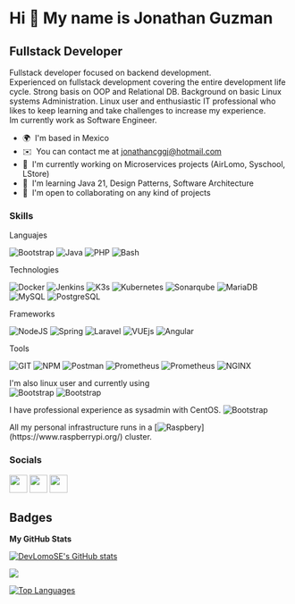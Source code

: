 Hi 👋 My name is Jonathan Guzman
================================
Fullstack Developer
-------------------
Fullstack developer focused on backend development.\
Experienced on fullstack development covering the entire development life cycle. Strong basis on OOP and Relational DB. Background on basic Linux systems Administration. Linux user and enthusiastic IT professional who likes to keep learning and take challenges to increase my experience.\
Im currently work as Software Engineer.
* 🌍  I'm based in Mexico
* ✉️  You can contact me at [jonathancggj@hotmail.com](mailto:jonathancggj@hotmail.com)
* 🚀  I'm currently working on Microservices projects (AirLomo, Syschool, LStore)
* 🧠  I'm learning Java 21, Design Patterns, Software Architecture
* 🤝  I'm open to collaborating on any kind of projects

### Skills

Languajes
<p>
    <img alt="Bootstrap" src="https://img.shields.io/badge/Javascript-F7DF1E?style=flat&logo=javascript&logoColor=black" />
    <img alt="Java" src="https://img.shields.io/badge/Java-007396?style=flat-square&logo=java&logoColor=white" />
    <img alt="PHP" src="https://img.shields.io/badge/PHP-777BB4?style=flat&logo=php&logoColor=white" />
    <img alt="Bash" src="https://img.shields.io/badge/Bash-4EAA25?style=flat&logo=gnubash&logoColor=white" />
</p>

Technologies
<p>
    <img alt="Docker" src="https://img.shields.io/badge/Docker-2496ED?style=flat&logo=Docker&logoColor=white" />
    <img alt="Jenkins" src="https://img.shields.io/badge/Jenkins-D24939?style=flat&logo=Jenkins&logoColor=white" />
    <img alt="K3s" src="https://img.shields.io/badge/K3s-FFC61C?style=flat&logo=k3s&logoColor=black" />
    <img alt="Kubernetes" src="https://img.shields.io/badge/Kubernetes-326CE5?style=flat&logo=kubernetes&logoColor=white" />
    <img alt="Sonarqube" src="https://img.shields.io/badge/SonarQube-4E9BCD?style=flat&logo=sonarqube&logoColor=white" />
    <img alt="MariaDB" src="https://img.shields.io/badge/MariaDB-003545?style=flat&logo=mariadb&logoColor=white" />
    <img alt="MySQL" src="https://img.shields.io/badge/MySQL-4479A1?style=flat&logo=mysql&logoColor=white" />
    <img alt="PostgreSQL" src="https://img.shields.io/badge/PostgreSQL-4169E1?style=flat&logo=postgresql&logoColor=white" />
</p>

Frameworks
<p>
    <img alt="NodeJS" src="https://img.shields.io/badge/Node.js-339933?style=flat&logo=node.js&logoColor=white" />
    <img alt="Spring" src="https://img.shields.io/badge/Spring-6DB33F?style=flat&logo=spring&logoColor=white" />
    <img alt="Laravel" src="https://img.shields.io/badge/Laravel-CB3837?style=flat&logo=laravel&logoColor=white" />
    <img alt="VUEjs" src="https://img.shields.io/badge/VueJS-4fc08dy?style=flat&logo=vue.js&logoColor=white" />
    <img alt="Angular" src="https://img.shields.io/badge/Angular-DD0031?style=flat&logo=angular&logoColor=white" />
</p>

Tools
<p>
    <img alt="GIT" src="https://img.shields.io/badge/Git-orange?style=flat&logo=git&logoColor=white" />
    <img alt="NPM" src="https://img.shields.io/badge/NPM-CB3837?style=flat&logo=npm&logoColor=white" />
    <img alt="Postman" src="https://img.shields.io/badge/Postman-FF6C37?style=flat&logo=postman&logoColor=white" />
    <img alt="Prometheus" src="https://img.shields.io/badge/Prometheus-E6522C?style=flat&logo=prometheus&logoColor=white" />
    <img alt="Prometheus" src="https://img.shields.io/badge/Grafana-F46800?style=flat&logo=grafana&logoColor=white" />
    <img alt="NGINX" src="https://img.shields.io/badge/NGNIX-009639?style=flat&logo=nginx&logoColor=white" />
</p>

I'm also linux user and currently using
<br/>
<img alt="Bootstrap" src="https://img.shields.io/badge/openSUSE-73BA25?style=plastic&logo=opensuse&logoColor=white" />
<img alt="Bootstrap" src="https://img.shields.io/badge/Pop_OS-48B9C7?style=plastic&logo=pop!_os&logoColor=white" style="display: inline-block"/>
<br/>

I have professional experience as sysadmin with CentOS.
<img alt="Bootstrap" src="https://img.shields.io/badge/CentOS-262577?style=plastic&logo=centos&logoColor=white" style="display: inline-block"/>
<br/>

All my personal infrastructure runs in a [![Raspbery](https://img.shields.io/badge/Raspberry%20Pi-A22846?style=plastic&logo=raspberry%20pi&logoColor=white")](https://www.raspberrypi.org/)
cluster.
<br/>

### Socials
<p align="left"> <a href="https://www.dev.to/devlomose" target="_blank" rel="noreferrer"><img src="https://raw.githubusercontent.com/danielcranney/readme-generator/main/public/icons/socials/devdotto.svg" width="32" height="32" /></a> <a href="https://www.github.com/DevLomoSE" target="_blank" rel="noreferrer"><img src="https://raw.githubusercontent.com/danielcranney/readme-generator/main/public/icons/socials/github.svg" width="32" height="32" /></a> <a href="https://www.linkedin.com/in/jonathan-cgg538/" target="_blank" rel="noreferrer"><img src="https://raw.githubusercontent.com/danielcranney/readme-generator/main/public/icons/socials/linkedin.svg" width="32" height="32" /></a></p>

## Badges

<b>My GitHub Stats</b>

<a href="http://www.github.com/DevLomoSE"><img src="https://github-readme-stats.vercel.app/api?username=DevLomoSE&show_icons=true&hide=&count_private=true&title_color=a855f7&text_color=ffffff&icon_color=ec4899&bg_color=1c1917&hide_border=true&show_icons=true" alt="DevLomoSE's GitHub stats" /></a>

<a href="http://www.github.com/DevLomoSE"><img src="https://github-readme-streak-stats.herokuapp.com/?user=DevLomoSE&stroke=ffffff&background=1c1917&ring=a855f7&fire=a855f7&currStreakNum=ffffff&currStreakLabel=a855f7&sideNums=ffffff&sideLabels=ffffff&dates=ffffff&hide_border=true" /></a>

<a href="https://github.com/DevLomoSE" align="left"><img src="https://github-readme-stats.vercel.app/api/top-langs/?username=DevLomoSE&langs_count=10&title_color=a855f7&text_color=ffffff&icon_color=ec4899&bg_color=1c1917&hide_border=true&locale=en&custom_title=Top%20%Languages" alt="Top Languages" /></a>

<!--
**DevLomoSE/DevLomoSE** is a ✨ _special_ ✨ repository because its `README.md` (this file) appears on your GitHub profile.

Here are some ideas to get you started:

- 🔭 I’m currently working on ...
- 🌱 I’m currently learning ...
- 👯 I’m looking to collaborate on ...
- 🤔 I’m looking for help with ...
- 💬 Ask me about ...
- 📫 How to reach me: ...
- 😄 Pronouns: ...
- ⚡ Fun fact: ...
-->
